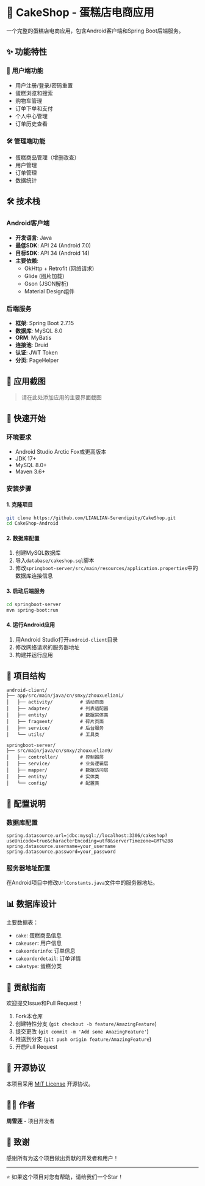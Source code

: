 # 🎂 CakeShop - 蛋糕店电商应用

一个完整的蛋糕店电商应用，包含Android客户端和Spring Boot后端服务。

## ✨ 功能特性

### 🍰 用户端功能
- 用户注册/登录/密码重置
- 蛋糕浏览和搜索
- 购物车管理
- 订单下单和支付
- 个人中心管理
- 订单历史查看

### 🛠️ 管理端功能
- 蛋糕商品管理（增删改查）
- 用户管理
- 订单管理
- 数据统计

## 🛠️ 技术栈

### Android客户端
- **开发语言**: Java
- **最低SDK**: API 24 (Android 7.0)
- **目标SDK**: API 34 (Android 14)
- **主要依赖**:
  - OkHttp + Retrofit (网络请求)
  - Glide (图片加载)
  - Gson (JSON解析)
  - Material Design组件

### 后端服务
- **框架**: Spring Boot 2.7.15
- **数据库**: MySQL 8.0
- **ORM**: MyBatis
- **连接池**: Druid
- **认证**: JWT Token
- **分页**: PageHelper

## 📱 应用截图

> 请在此处添加应用的主要界面截图

## 🚀 快速开始

### 环境要求
- Android Studio Arctic Fox或更高版本
- JDK 17+
- MySQL 8.0+
- Maven 3.6+

### 安装步骤

#### 1. 克隆项目
```bash
git clone https://github.com/LIANLIAN-Serendipity/CakeShop.git
cd CakeShop-Android
```

#### 2. 数据库配置
1. 创建MySQL数据库
2. 导入`database/cakeshop.sql`脚本
3. 修改`springboot-server/src/main/resources/application.properties`中的数据库连接信息

#### 3. 启动后端服务
```bash
cd springboot-server
mvn spring-boot:run
```

#### 4. 运行Android应用
1. 用Android Studio打开`android-client`目录
2. 修改网络请求的服务器地址
3. 构建并运行应用

## 📁 项目结构

```
android-client/
├── app/src/main/java/cn/smxy/zhouxuelian1/
│   ├── activity/          # 活动页面
│   ├── adapter/           # 列表适配器
│   ├── entity/            # 数据实体类
│   ├── fragment/          # 碎片页面
│   ├── service/           # 后台服务
│   └── utils/             # 工具类

springboot-server/
├── src/main/java/cn/smxy/zhouxuelian9/
│   ├── controller/        # 控制器层
│   ├── service/           # 业务逻辑层
│   ├── mapper/            # 数据访问层
│   ├── entity/            # 实体类
│   └── config/            # 配置类
```

## 🔧 配置说明

### 数据库配置
```properties
spring.datasource.url=jdbc:mysql://localhost:3306/cakeshop?useUnicode=true&characterEncoding=utf8&serverTimezone=GMT%2B8
spring.datasource.username=your_username
spring.datasource.password=your_password
```

### 服务器地址配置
在Android项目中修改`UrlConstants.java`文件中的服务器地址。

## 📊 数据库设计

主要数据表：
- `cake`: 蛋糕商品信息
- `cakeuser`: 用户信息
- `cakeorderinfo`: 订单信息
- `cakeorderdetail`: 订单详情
- `caketype`: 蛋糕分类

## 🤝 贡献指南

欢迎提交Issue和Pull Request！

1. Fork本仓库
2. 创建特性分支 (`git checkout -b feature/AmazingFeature`)
3. 提交更改 (`git commit -m 'Add some AmazingFeature'`)
4. 推送到分支 (`git push origin feature/AmazingFeature`)
5. 开启Pull Request

## 📄 开源协议

本项目采用 [MIT License](LICENSE) 开源协议。

## 👨‍💻 作者

**周雪莲** - 项目开发者

## 🙏 致谢

感谢所有为这个项目做出贡献的开发者和用户！

---


⭐ 如果这个项目对您有帮助，请给我们一个Star！ 
